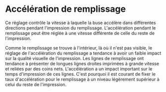 Accélération de remplissage
===

Ce réglage contrôle la vitesse à laquelle la buse accélère dans différentes directions pendant l'impression du remplissage. L'accélération pendant le remplissage peut être réglée à une vitesse différente de celle du reste de l'impression.

Comme le remplissage se trouve à l'intérieur, là où il n'est pas visible, le réglage de l'accélération du remplissage a tendance à avoir un faible impact sur la qualité visuelle de l'impression. Les lignes de remplissage ont tendance à présenter de longues lignes droites imprimées à grande vitesse et reliées par des coins nets. L'accélération a un impact important sur le temps d'impression de ces lignes. C'est pourquoi il est courant de fixer le taux d'accélération pour le remplissage à un niveau légèrement supérieur à celui du reste de l'impression.
